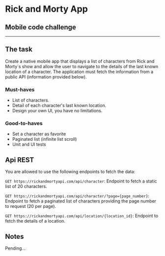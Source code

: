 # **Rick and Morty App**
## **Mobile code challenge**

- - -

## **The task**
Create a native mobile app that displays a list of characters from Rick and Morty´s show and allow the user to navigate to the details of the last known location of a character. The application must fetch the information from a public API (information provided below).

### **Must-haves**
- List of characters.
- Detail of each character's last known location.
- Design your own UI, you have no limitations.

### **Good-to-haves**
- Set a character as favorite
- Paginated list (infinite list scroll)
- Unit and UI tests

## **Api REST**
You are allowed to use the following endpoints to fetch the data:

`GET https://rickandmortyapi.com/api/character`: Endpoint to fetch a static list of 20 characters.

`GET https://rickandmortyapi.com/api/character/?page={page_number}`: Endpoint to fetch a paginated list of characters providing the page number to request (20 per page).

`GET https://rickandmortyapi.com/api/location/{location_id}`: Endpoint to fetch the details of a location.


## **Notes**
Pending...


